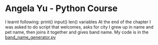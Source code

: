 # Angela Yu - Python Course
I learnt following:
print()
input()
len()
variables
At the end of the chapter I was asked to do script that welcomes, asks for city I grew up in name and pet name, then joins it together and gives band name. My code is in the [band_name_generator.py](band_name_generator.py)